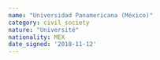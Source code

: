 ```yaml
---
name: "Universidad Panamericana (México)"
category: civil_society
nature: "Université"
nationality: MEX
date_signed: '2018-11-12'
---
```

    